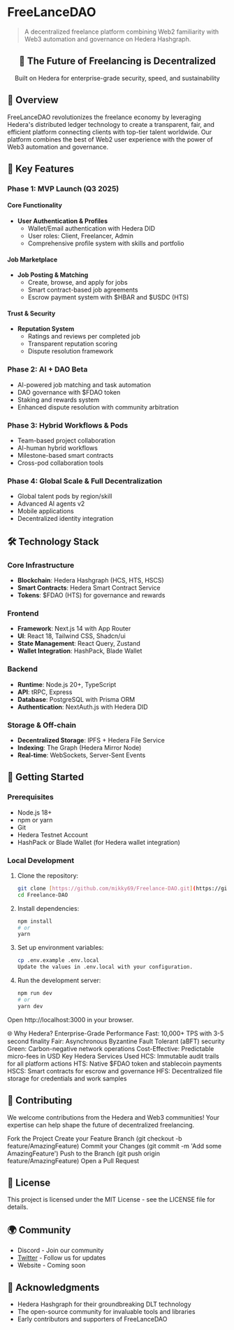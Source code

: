# FreeLanceDAO

> A decentralized freelance platform combining Web2 familiarity with Web3 automation and governance on Hedera Hashgraph.

<div align="center">
  <h2>🚀 The Future of Freelancing is Decentralized</h2>
  <p>Built on Hedera for enterprise-grade security, speed, and sustainability</p>
</div>

## 🌟 Overview

FreeLanceDAO revolutionizes the freelance economy by leveraging Hedera's distributed ledger technology to create a transparent, fair, and efficient platform connecting clients with top-tier talent worldwide. Our platform combines the best of Web2 user experience with the power of Web3 automation and governance.

## 🚀 Key Features

### Phase 1: MVP Launch (Q3 2025)

#### Core Functionality
- **User Authentication & Profiles**
  - Wallet/Email authentication with Hedera DID
  - User roles: Client, Freelancer, Admin
  - Comprehensive profile system with skills and portfolio

#### Job Marketplace
- **Job Posting & Matching**
  - Create, browse, and apply for jobs
  - Smart contract-based job agreements
  - Escrow payment system with $HBAR and $USDC (HTS)

#### Trust & Security
- **Reputation System**
  - Ratings and reviews per completed job
  - Transparent reputation scoring
  - Dispute resolution framework

### Phase 2: AI + DAO Beta
- AI-powered job matching and task automation
- DAO governance with $FDAO token
- Staking and rewards system
- Enhanced dispute resolution with community arbitration

### Phase 3: Hybrid Workflows & Pods
- Team-based project collaboration
- AI-human hybrid workflows
- Milestone-based smart contracts
- Cross-pod collaboration tools

### Phase 4: Global Scale & Full Decentralization
- Global talent pods by region/skill
- Advanced AI agents v2
- Mobile applications
- Decentralized identity integration

## 🛠 Technology Stack

### Core Infrastructure
- **Blockchain**: Hedera Hashgraph (HCS, HTS, HSCS)
- **Smart Contracts**: Hedera Smart Contract Service
- **Tokens**: $FDAO (HTS) for governance and rewards

### Frontend
- **Framework**: Next.js 14 with App Router
- **UI**: React 18, Tailwind CSS, Shadcn/ui
- **State Management**: React Query, Zustand
- **Wallet Integration**: HashPack, Blade Wallet

### Backend
- **Runtime**: Node.js 20+, TypeScript
- **API**: tRPC, Express
- **Database**: PostgreSQL with Prisma ORM
- **Authentication**: NextAuth.js with Hedera DID

### Storage & Off-chain
- **Decentralized Storage**: IPFS + Hedera File Service
- **Indexing**: The Graph (Hedera Mirror Node)
- **Real-time**: WebSockets, Server-Sent Events

## 🚀 Getting Started

### Prerequisites
- Node.js 18+
- npm or yarn
- Git
- Hedera Testnet Account
- HashPack or Blade Wallet (for Hedera wallet integration)

### Local Development

1. Clone the repository:
   ```bash
   git clone [https://github.com/mikky69/Freelance-DAO.git](https://github.com/mikky69/Freelance-DAO.git)
   cd Freelance-DAO
2. Install dependencies:
   ```bash
   npm install
   # or
   yarn 
3. Set up environment variables:
   ```bash
   cp .env.example .env.local
   Update the values in .env.local with your configuration.
4. Run the development server:
   ```bash
   npm run dev
   # or
   yarn dev
Open http://localhost:3000 in your browser.

🌐 Why Hedera?
Enterprise-Grade Performance
Fast: 10,000+ TPS with 3-5 second finality
Fair: Asynchronous Byzantine Fault Tolerant (aBFT) security
Green: Carbon-negative network operations
Cost-Effective: Predictable micro-fees in USD
Key Hedera Services Used
HCS: Immutable audit trails for all platform actions
HTS: Native $FDAO token and stablecoin payments
HSCS: Smart contracts for escrow and governance
HFS: Decentralized file storage for credentials and work samples

## 🤝 Contributing
We welcome contributions from the Hedera and Web3 communities! Your expertise can help shape the future of decentralized freelancing.

Fork the Project
Create your Feature Branch (git checkout -b feature/AmazingFeature)
Commit your Changes (git commit -m 'Add some AmazingFeature')
Push to the Branch (git push origin feature/AmazingFeature)
Open a Pull Request

## 📄 License
This project is licensed under the MIT License - see the LICENSE file for details.

## 🌍 Community
- Discord - Join our community
- [Twitter](https://www.x.com/Freelance_DAO) - Follow us for updates
- Website - Coming soon

## 🙏 Acknowledgments
- Hedera Hashgraph for their groundbreaking DLT technology
- The open-source community for invaluable tools and libraries
- Early contributors and supporters of FreeLanceDAO
